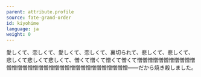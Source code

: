 ```yaml
---
parent: attribute.profile
source: fate-grand-order
id: kiyohime
language: ja
weight: 0
---
```


愛しくて、恋しくて、愛しくて、恋しくて、裏切られて、悲しくて、悲しくて、悲しくて悲しくて悲しくて、憎くて憎くて憎くて憎くて憎憎憎憎憎憎憎憎憎憎憎憎憎憎憎憎憎憎憎憎憎憎憎憎憎憎憎憎憎憎憎憎憎憎――だから焼き殺しました。
